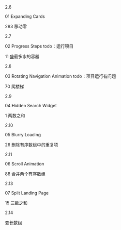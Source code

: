 2.6

01 Expanding Cards

283 移动零



2.7

02 Progress Steps  todo：运行项目

11 盛最多水的容器



2.8

03 Rotating Navigation Animation todo：项目运行有问题

70 爬楼梯



2.9

04 Hidden Search Widget

1 两数之和



2.10

05 Blurry Loading

26 删除有序数组中的重复项



2.11

06 Scroll Animation

 88 合并两个有序数组

<u></u>

2.13

07 Split Landing Page

15 三数之和



2.14

变长数组
